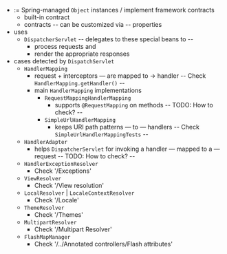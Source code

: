 * := Spring-managed `Object` instances / implement framework contracts
  * built-in contract
  * contracts -- can be customized via -- properties
* uses
  * `DispatcherServlet` -- delegates to these special beans to --
    * process requests and
    * render the appropriate responses
* cases detected by `DispatchServlet`
  * `HandlerMapping`
    * request + interceptors — are mapped to → handler -- Check `HandlerMapping.getHandler()` --
    * main `HandlerMapping` implementations
      * `RequestMappingHandlerMapping`
        * supports `@RequestMapping` on methods  -- TODO: How to check? --
      * `SimpleUrlHandlerMapping`
        * keeps URI path patterns — to — handlers  -- Check `SimpleUrlHandlerMappingTests` --
  * `HandlerAdapter`
    * helps `DispatcherServlet` for invoking a handler — mapped to a — request -- TODO: How to check? --
  * `HandlerExceptionResolver`
    * Check '/Exceptions'
  * `ViewResolver`
    * Check '/View resolution'
  * `LocalResolver` | `LocaleContextResolver`
    * Check '/Locale'
  * `ThemeResolver`
    * Check '/Themes'
  * `MultipartResolver`
    * Check '/Multipart Resolver'
  * `FlashMapManager`
    * Check '/../Annotated controllers/Flash attributes'